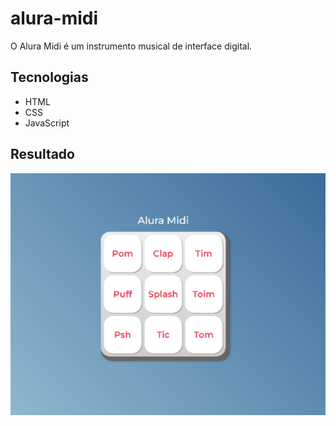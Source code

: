 # alura-midi
O Alura Midi é um instrumento musical de interface digital.
## Tecnologias
* HTML
* CSS
* JavaScript

## Resultado

![Print de tela](https://github.com/raifransantos/alura-midi/blob/main/github/preview.png?raw=true)
